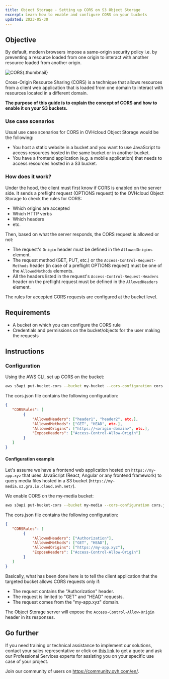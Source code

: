 ```yaml
---
title: Object Storage - Setting up CORS on S3 Object Storage
excerpt: Learn how to enable and configure CORS on your buckets
updated: 2023-05-30
---
```


## Objective

By default, modern browsers impose a same-origin security policy i.e. by preventing a resource loaded from one origin to interact with another resource loaded from another origin.

![CORS](cors.png){.thumbnail}

Cross-Origin Resource Sharing (CORS) is a technique that allows resources from a client web application that is loaded from one domain to interact with resources located in a different domain.

**The purpose of this guide is to explain the concept of CORS and how to enable it on your S3 buckets.**

### Use case scenarios

Usual use case scenarios for CORS in OVHcloud Object Storage would be the following:

- You host a static website in a bucket and you want to use JavaScript to access resources hosted in the same bucket or in another bucket.
- You have a frontend application (e.g. a mobile application) that needs to access resources hosted in a S3 bucket.

### How does it work?

Under the hood, the client must first know if CORS is enabled on the server side. It sends a preflight request (OPTIONS request) to the OVHcloud Object Storage to check the rules for CORS:

- Which origins are accepted
- Which HTTP verbs
- Which headers
- etc.

Then, based on what the server responds, the CORS request is allowed or not:

- The request's `Origin` header must be defined in the `AllowedOrigins` element.
- The request method (GET, PUT, etc.) or the `Access-Control-Request-Methods` header (in case of a preflight OPTIONS request) must be one of the `AllowedMethods` elements.
- All the headers listed in the request's `Access-Control-Request-Headers` header on the preflight request must be defined in the `AllowedHeaders` element.

The rules for accepted CORS requests are configured at the bucket level.

## Requirements

- A bucket on which you can configure the CORS rule
- Credentials and permissions on the bucket/objects for the user making the requests

## Instructions

### Configuration

Using the AWS CLI, set up CORS on the bucket:

```sh
aws s3api put-bucket-cors --bucket my-bucket --cors-configuration cors.json
```

The cors.json file contains the following configuration:

```json
{
   "CORSRules": [
        {
            "AllowedHeaders": ["header1", "header2", etc.],
            "AllowedMethods": ["GET", "HEAD", etc.],
            "AllowedOrigins": ["https://<origin-domain>", etc.],
            "ExposeHeaders": ["Access-Control-Allow-Origin"]
        }
   ]
}
```
#### Configuration example

Let's assume we have a frontend web application hosted on `https://my-app.xyz` that uses JavaScript (React, Angular or any frontend framework) to query media files hosted in a S3 bucket (`https://my-media.s3.gra.io.cloud.ovh.net/`).

We enable CORS on the my-media bucket:

```sh
aws s3api put-bucket-cors --bucket my-media --cors-configuration cors.json
```

The cors.json file contains the following configuration:

```json
{
   "CORSRules": [
        {
            "AllowedHeaders": ["Authorization"],
            "AllowedMethods": ["GET", "HEAD"],
            "AllowedOrigins": ["https://my-app.xyz"],
            "ExposeHeaders": ["Access-Control-Allow-Origin"]
        }
   ]
}
```

Basically, what has been done here is to tell the client application that the targeted bucket allows CORS requests only if:

- The request contains the "Authorization" header.
- The request is limited to "GET" and "HEAD" requests.
- The request comes from the "my-app.xyz" domain.

The Object Storage server will expose the `Access-Control-Allow-Origin` header in its responses.

## Go further

If you need training or technical assistance to implement our solutions, contact your sales representative or click on [this link](https://www.ovhcloud.com/asia/professional-services/) to get a quote and ask our Professional Services experts for assisting you on your specific use case of your project.

Join our community of users on <https://community.ovh.com/en/>.
